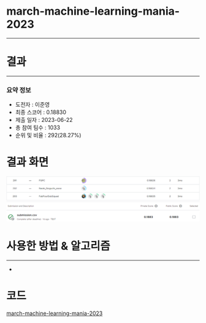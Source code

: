 # march-machine-learning-mania-2023

---

# 결과

---

### 요약 정보

* 도전자 : 이준영
* 최종 스코어 :  0.18830
* 제출 일자 : 2023-06-22
* 총 참여 팀수 : 1033
* 순위 및 비율 : 292(28.27%)

# 결과 화면

![Leaderboard](./img/Leaderboard.png)
![Score](./img/Score.png)

# 사용한 방법 & 알고리즘

---

* 

# 코드

[march-machine-learning-mania-2023](./ncaa-march-madness-sabermetric-spin-v2.ipynb)